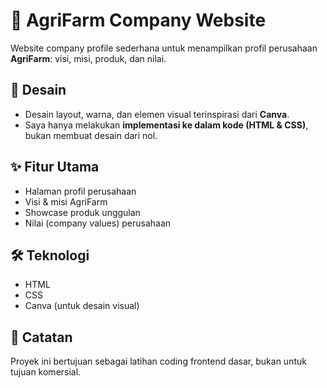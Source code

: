 # 🌱 AgriFarm Company Website  
Website company profile sederhana untuk menampilkan profil perusahaan **AgriFarm**: visi, misi, produk, dan nilai.  

## 🎨 Desain
- Desain layout, warna, dan elemen visual terinspirasi dari **Canva**.  
- Saya hanya melakukan **implementasi ke dalam kode (HTML & CSS)**, bukan membuat desain dari nol.  

## ✨ Fitur Utama
- Halaman profil perusahaan  
- Visi & misi AgriFarm  
- Showcase produk unggulan  
- Nilai (company values) perusahaan  

## 🛠️ Teknologi
- HTML  
- CSS  
- Canva (untuk desain visual)  

## 📌 Catatan
Proyek ini bertujuan sebagai latihan coding frontend dasar, bukan untuk tujuan komersial.  
